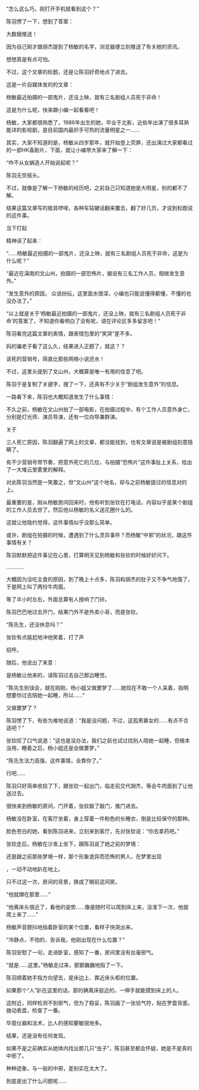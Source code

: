 “怎么这么巧，刚打开手机就看到这个？”

陈羽愣了一下，想到了答案：

大数据推送！

因为自己刚才跟胡杰提到了杨敏的名字，浏览器便立刻推送了有关她的资讯。

想想真是有点可怕。

不过，这个文章的标题，还是让陈羽好奇地点了进去。

这是一片自媒体发的的文章：

杨敏最近拍摄的一部鬼片，还没上映，就有三名剧组人员死于非命！

这是为什么呢，快来跟小编一起看看吧！

杨敏，大家都很熟悉了，1986年出生的她，毕业于北影，近些年出演了很多耳熟能详的影视剧，是目前国内最炽手可热的流量明星之一……

其实，大家不知道的是，杨敏从四岁那年，就开始登上荧屏，还出演过大家都看过的一部HK喜剧片，下面，就让小编带大家来了解一下：

“咋不从女娲造人开始说起呢？”

陈羽无奈摇头。

不过，就像是了解一下杨敏的经历吧，之前自己只知道她是大明星，别的都不了解。

结果这篇文章写的极其啰嗦，各种车轱辘话翻来覆去，翻了好几页，才说到标题说的这件事。

当下打起

精神读了起来：

“……杨敏最近拍摄的一部鬼片，还没上映，就有三名剧组人员死于非命，这是为什么呢？”

“最近在滇南的文山州，拍摄的一部恐怖片，据说有三名工作人员，相继发生意外。”

“发生意外的原因， 众说纷纭，这里面水很深，小编也只能说懂得都懂，不懂的也没办法了。”

“以上就是关于‘杨敏最近拍摄的一部鬼片，还没上映，就有三名剧组人员死于非命’的答案了，不知道你看明白了没有呢，请在评论区多多留言吧！”

陈羽看完这篇文章的表情，跟表情包里的“笑哭”差不多。

妈的骗老子看了这么久，结果进入正题了，就这？？

该死的营销号，简直比那些网络小说还水！

不过，这里头提到了文山州，大概算是唯一有用的信息了吧。

陈羽于是复制了关键字，搜了一下，还真有不少关于“剧组发生意外”的信息。

一路看下来，陈羽也大概知道发生了什么事情：

不久之前，杨敏在文山州拍了一部电影，在拍摄过程中，有个工作人员意外身亡，分别是灯光师、演员导演，还有一位向导兼群演。

关于

三人死亡原因，陈羽翻遍了网上的文章，都没能找到，也有文章说是被剧组刻意隐瞒了。

有不少营销号带节奏，把意外死亡的几位，与拍摄“恐怖片”这件事扯上关系，给出了一大堆云里雾里的解释。

对此陈羽当然是一笑置之，但“文山州”这个地名，却与之前杨敏提过的信息对的上。

最重要的是，刚从杨敏房间回来时，他有听到张钦在打电话，内容似乎是某个剧组的工作人员去世了，然后他以杨敏的名义送花圈什么的。

这就让他隐约觉得，这件事情似乎没那么简单。

或许，剧组在拍摄的时候，遭遇到了什么灵异事件？而杨敏“中邪”的状况，跟这件事情有关？

陈羽默默把这件事记在心里，打算明天见到杨敏和张钦的时候好好问下。

…………

大概因为没吃主食的原因，到了晚上十点多，陈羽和胡杰的肚子又不争气地饿了，于是网上叫了两份牛肉面。

等了半小时左右，外面总算有人按响了门铃。

陈羽巴巴地过去开门，结果门外不是外卖小哥，而是张钦。

“陈先生，还没休息吗？”

张钦有点尴尬地冲他笑着，打了声

招呼。

随后，他说出了来意：

是杨敏让他来的，请陈羽过去自己那边睡觉。

“陈先生别误会，就在刚刚，杨小姐又做噩梦了……她现在不敢一个人呆着，指明想要你过去陪她一起睡，所以……”

又做噩梦了？

陈羽愣了下，有些为难地说道：“我是没问题，不过，这孤男寡女的……有点不合适吧？”

张钦叹了口气说道：“这也是没办法，我们之前也试过找别人陪她一起睡，但根本没用，睡着之后，杨小姐还是会做噩梦。”

“陈先生法力高强，这件事情，全靠你了。”

行吧……

陈羽只好简单收拾了下，跟张钦一起出门，临走前交代胡杰，等会牛肉面到了让他送过去。

很快来到杨敏的房间，门开着，张钦敲了敲门，推门进去。

杨敏没在卧室，在客厅坐着，身上穿着一件粉色的长睡衣，倒是比较保守的那种。

脸色苍白的她，看到陈羽进来，立刻来到客厅，先对张钦说：“你去拿药吧。”

张钦走后，杨敏在沙发上坐下，跟陈羽说了她之前的梦境：

还是跟之前那些梦境一样，那个形象诡异而恐怖的男人，在梦里出现

，一动不动地趴在地上。

只不过这一次，房间的背景，换成了眼前这间房。

“他就蹲在那里……”

“他离床头很近了，看他的姿势……像是随时可以爬到床上来，没准下一次，他就爬上来了……”

杨敏声音颤抖地指着卧室的某个位置，看样子快哭出来。

“冷静点，不怕的，告诉我，他刚出现在什么位置？”

陈羽安慰了一句，走进卧室，感知了一番，房间里没有丝毫邪气。

“就是……这里。”杨敏走过来，颤颤巍巍地指了一下。

陈羽顺着她手指方向望去，是床边上、靠近床头柜的位置。

如果那个“人”趴在这里的话，那的确离床挺近的，一伸手就能摸到床上的人。

这附近，同样检测不到邪气，但为了稳妥，陈羽画了一张验气符，贴在罗盘背面，拨动表盘，检查了一番。

毕竟仪器和法术，比人的感知要敏锐地多。

结果，还是没有任何发现。

如果不是之前确实从她体内找出那几只“虫子”，陈羽甚至都会怀疑，她是不是真的中邪了。

种种迹象，与一般的中邪，差别实在太大了。

到底是出了什么问题呢……
